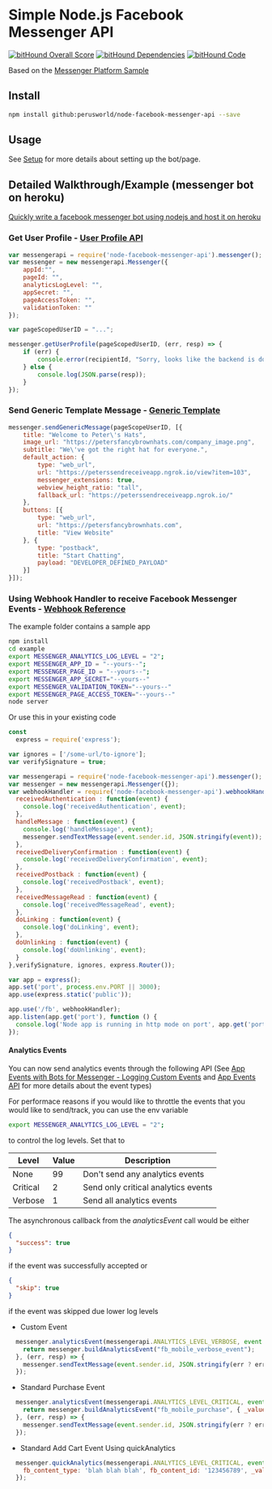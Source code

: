 # Simple Node.js Facebook Messenger API #

[![bitHound Overall Score](https://www.bithound.io/github/perusworld/node-facebook-messenger-api/badges/score.svg)](https://www.bithound.io/github/perusworld/node-facebook-messenger-api)
[![bitHound Dependencies](https://www.bithound.io/github/perusworld/node-facebook-messenger-api/badges/dependencies.svg)](https://www.bithound.io/github/perusworld/node-facebook-messenger-api/master/dependencies/npm)
[![bitHound Code](https://www.bithound.io/github/perusworld/node-facebook-messenger-api/badges/code.svg)](https://www.bithound.io/github/perusworld/node-facebook-messenger-api)

Based on the [Messenger Platform Sample](https://github.com/fbsamples/messenger-platform-samples)

## Install ##
```bash
npm install github:perusworld/node-facebook-messenger-api --save
```



## Usage ##
See [Setup](https://developers.facebook.com/docs/messenger-platform/guides/setup) for more details about setting up the bot/page.

## Detailed Walkthrough/Example (messenger bot on heroku) ##
[Quickly write a facebook messenger bot using nodejs and host it on heroku](https://steemit.com/chatbot/@perusworld/quickly-write-a-facebook-messenger-bot-using-nodejs-and-host-it-on-heroku)


### Get User Profile - [User Profile API](https://developers.facebook.com/docs/messenger-platform/user-profile) ##
```javascript
var messengerapi = require('node-facebook-messenger-api').messenger();
var messenger = new messengerapi.Messenger({
    appId:"",
    pageId: "",
    analyticsLogLevel: "",
    appSecret: "",
    pageAccessToken: "",
    validationToken: ""
});

var pageScopedUserID = "...";

messenger.getUserProfile(pageScopedUserID, (err, resp) => {
    if (err) {
        console.error(recipientId, "Sorry, looks like the backend is down :-(");
    } else {
        console.log(JSON.parse(resp));
    }
});
```

### Send Generic Template Message - [Generic Template](https://developers.facebook.com/docs/messenger-platform/send-api-reference/generic-template) ###
```javascript
messenger.sendGenericMessage(pageScopeUserID, [{
    title: "Welcome to Peter\'s Hats",
    image_url: "https://petersfancybrownhats.com/company_image.png",
    subtitle: "We\'ve got the right hat for everyone.",
    default_action: {
        type: "web_url",
        url: "https://peterssendreceiveapp.ngrok.io/view?item=103",
        messenger_extensions: true,
        webview_height_ratio: "tall",
        fallback_url: "https://peterssendreceiveapp.ngrok.io/"
    },
    buttons: [{
        type: "web_url",
        url: "https://petersfancybrownhats.com",
        title: "View Website"
    }, {
        type: "postback",
        title: "Start Chatting",
        payload: "DEVELOPER_DEFINED_PAYLOAD"
    }]
}]);
```

### Using Webhook Handler to receive Facebook Messenger Events - [Webhook Reference](https://developers.facebook.com/docs/messenger-platform/webhook-reference) ###
The example folder contains a sample app 
```bash
npm install
cd example
export MESSENGER_ANALYTICS_LOG_LEVEL = "2";
export MESSENGER_APP_ID = "--yours--";
export MESSENGER_PAGE_ID = "--yours--";
export MESSENGER_APP_SECRET="--yours--"
export MESSENGER_VALIDATION_TOKEN="--yours--"
export MESSENGER_PAGE_ACCESS_TOKEN="--yours--"
node server
```
Or use this in your existing code
```javascript
const
  express = require('express');

var ignores = ['/some-url/to-ignore'];
var verifySignature = true;

var messengerapi = require('node-facebook-messenger-api').messenger();
var messenger = new messengerapi.Messenger({});
var webhookHandler = require('node-facebook-messenger-api').webhookHandler()(messenger, {
  receivedAuthentication : function(event) {
    console.log('receivedAuthentication', event);
  },
  handleMessage : function(event) {
    console.log('handleMessage', event);
    messenger.sendTextMessage(event.sender.id, JSON.stringify(event));
  },
  receivedDeliveryConfirmation : function(event) {
    console.log('receivedDeliveryConfirmation', event);
  },
  receivedPostback : function(event) {
    console.log('receivedPostback', event);
  },
  receivedMessageRead : function(event) {
    console.log('receivedMessageRead', event);
  },
  doLinking : function(event) {
    console.log('doLinking', event);
  },
  doUnlinking : function(event) {
    console.log('doUnlinking', event);
  }
},verifySignature, ignores, express.Router());

var app = express();
app.set('port', process.env.PORT || 3000);
app.use(express.static('public'));

app.use('/fb', webhookHandler);
app.listen(app.get('port'), function () {
  console.log('Node app is running in http mode on port', app.get('port'));
});
```
#### Analytics Events ####
You can now send analytics events through the following API (See [App Events with Bots for Messenger - Logging Custom Events](https://developers.facebook.com/docs/app-events/bots-for-messenger#logging-custom-events) and [App Events API](https://developers.facebook.com/docs/marketing-api/app-event-api/v2.9) for more details about the event types)

For performace reasons if you would like to throttle the events that you would like to send/track, you can use the env variable
```bash
export MESSENGER_ANALYTICS_LOG_LEVEL = "2";
```
to control the log levels. Set that to 

Level | Value | Description |
--- | --- | --- |
None | 99 | Don't send any analytics events |
Critical | 2 | Send only critical analytics events |
Verbose | 1 | Send all analytics events |

The asynchronous callback from the *analyticsEvent* call would be either 
```json
{
  "success": true
}
```
if the event was successfully accepted or
```json
{
  "skip": true
}
```
if the event was skipped due lower log levels

 - Custom Event
```javascript
  messenger.analyticsEvent(messengerapi.ANALYTICS_LEVEL_VERBOSE, event.sender.id, () => {
    return messenger.buildAnalyticsEvent("fb_mobile_verbose_event");
  }, (err, resp) => {
    messenger.sendTextMessage(event.sender.id, JSON.stringify(err ? err : resp));
  });
```

 - Standard Purchase Event
```javascript
  messenger.analyticsEvent(messengerapi.ANALYTICS_LEVEL_CRITICAL, event.sender.id, () => {
    return messenger.buildAnalyticsEvent("fb_mobile_purchase", { _valueToSum: 9.99, fb_currency: 'USD' });
  }, (err, resp) => {
    messenger.sendTextMessage(event.sender.id, JSON.stringify(err ? err : resp));
  });
```
 - Standard Add Cart Event Using quickAnalytics
```javascript
  messenger.quickAnalytics(messengerapi.ANALYTICS_LEVEL_CRITICAL, event.sender.id, "fb_mobile_add_to_cart", {
    fb_content_type: 'blah blah blah', fb_content_id: '123456789', _valueToSum: 9.99, fb_currency: 'USD'
  });
```

